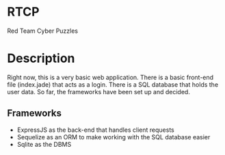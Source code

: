 # RTCP
Red Team Cyber Puzzles

# Description
Right now, this is a very basic web application. There is a basic front-end file (index.jade) that acts as a login.
There is a SQL database that holds the user data. So far, the frameworks have been set up and decided.

## Frameworks
- ExpressJS as the back-end that handles client requests
- Sequelize as an ORM to make working with the SQL database easier
- Sqlite as the DBMS
